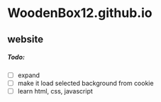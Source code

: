 # WoodenBox12.github.io
## website

##### Todo:
 - [ ] expand
 - [ ] make it load selected background from cookie
 - [ ] learn html, css, javascript
